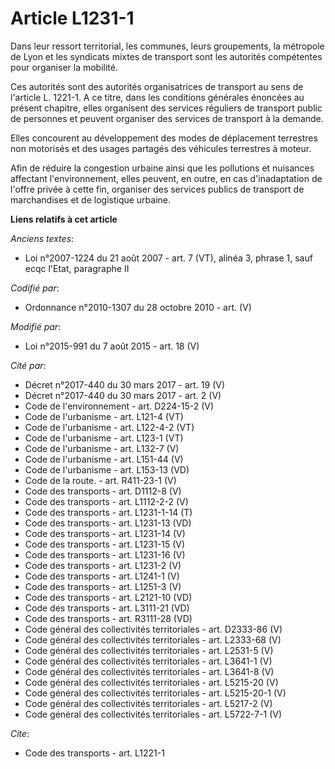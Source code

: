 # Article L1231-1

Dans  leur ressort territorial, les communes, leurs groupements, la métropole de Lyon et les syndicats mixtes de transport
sont les autorités compétentes pour organiser la mobilité. 

Ces autorités sont des autorités organisatrices de transport au sens de l'article L. 1221-1. A ce titre, dans les conditions
générales énoncées au présent chapitre, elles organisent des services réguliers de transport public  de personnes et peuvent
organiser des services de transport à la demande. 

Elles concourent au développement des modes de déplacement terrestres non motorisés et des usages partagés des véhicules
terrestres à moteur. 

Afin de réduire la congestion urbaine ainsi que les pollutions et nuisances affectant l'environnement, elles peuvent, en
outre, en cas d'inadaptation de l'offre privée à cette fin, organiser des services publics de transport de marchandises et de
logistique urbaine.

**Liens relatifs à cet article**

_Anciens textes_:

  - Loi n°2007-1224 du 21 août 2007 - art. 7 (VT), alinéa 3, phrase 1, sauf ecqc l'Etat, paragraphe II

_Codifié par_:

  - Ordonnance n°2010-1307 du 28 octobre 2010 - art. (V)

_Modifié par_:

  - Loi n°2015-991 du 7 août 2015 - art. 18 (V)

_Cité par_:

  - Décret n°2017-440 du 30 mars 2017 - art. 19 (V)
  - Décret n°2017-440 du 30 mars 2017 - art. 2 (V)
  - Code de l'environnement - art. D224-15-2 (V)
  - Code de l'urbanisme - art. L121-4 (VT)
  - Code de l'urbanisme - art. L122-4-2 (VT)
  - Code de l'urbanisme - art. L123-1 (VT)
  - Code de l'urbanisme - art. L132-7 (V)
  - Code de l'urbanisme - art. L151-44 (V)
  - Code de l'urbanisme - art. L153-13 (VD)
  - Code de la route. - art. R411-23-1 (V)
  - Code des transports - art. D1112-8 (V)
  - Code des transports - art. L1112-2-2 (V)
  - Code des transports - art. L1231-1-14 (T)
  - Code des transports - art. L1231-13 (VD)
  - Code des transports - art. L1231-14 (V)
  - Code des transports - art. L1231-15 (V)
  - Code des transports - art. L1231-16 (V)
  - Code des transports - art. L1231-2 (V)
  - Code des transports - art. L1241-1 (V)
  - Code des transports - art. L1251-3 (V)
  - Code des transports - art. L2121-10 (VD)
  - Code des transports - art. L3111-21 (VD)
  - Code des transports - art. R3111-28 (VD)
  - Code général des collectivités territoriales - art. D2333-86 (V)
  - Code général des collectivités territoriales - art. L2333-68 (V)
  - Code général des collectivités territoriales - art. L2531-5 (V)
  - Code général des collectivités territoriales - art. L3641-1 (V)
  - Code général des collectivités territoriales - art. L3641-8 (V)
  - Code général des collectivités territoriales - art. L5215-20 (V)
  - Code général des collectivités territoriales - art. L5215-20-1 (V)
  - Code général des collectivités territoriales - art. L5217-2 (V)
  - Code général des collectivités territoriales - art. L5722-7-1 (V)

_Cite_:

  - Code des transports - art. L1221-1
